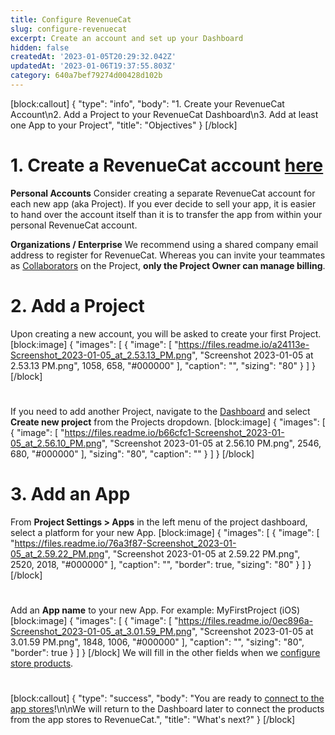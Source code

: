 ```yaml
---
title: Configure RevenueCat
slug: configure-revenuecat
excerpt: Create an account and set up your Dashboard
hidden: false
createdAt: '2023-01-05T20:29:32.042Z'
updatedAt: '2023-01-06T19:37:55.803Z'
category: 640a7bef79274d00428d102b
---
```

[block:callout]
{
  "type": "info",
  "body": "1. Create your RevenueCat Account\n2. Add a Project to your RevenueCat Dashboard\n3. Add at least one App to your Project",
  "title": "Objectives"
}
[/block]
# 1. Create a RevenueCat account [here](https://app.revenuecat.com/signup)

**Personal Accounts**
Consider creating a separate RevenueCat account for each new app (aka Project).
If you ever decide to sell your app, it is easier to hand over the account itself than it is to transfer the app from within your personal RevenueCat account.

**Organizations / Enterprise**
We recommend using a shared company email address to register for RevenueCat. 
Whereas you can invite your teammates as [Collaborators](doc:collaborators) on the Project, **only the Project Owner can manage billing**.

# 2. Add a Project
Upon creating a new account, you will be asked to create your first Project.
[block:image]
{
  "images": [
    {
      "image": [
        "https://files.readme.io/a24113e-Screenshot_2023-01-05_at_2.53.13_PM.png",
        "Screenshot 2023-01-05 at 2.53.13 PM.png",
        1058,
        658,
        "#000000"
      ],
      "caption": "",
      "sizing": "80"
    }
  ]
}
[/block]
# 

If you need to add another Project, navigate to the [Dashboard](https://app.revenuecat.com/overview) and select **Create new project** from the Projects dropdown.
[block:image]
{
  "images": [
    {
      "image": [
        "https://files.readme.io/b66cfc1-Screenshot_2023-01-05_at_2.56.10_PM.png",
        "Screenshot 2023-01-05 at 2.56.10 PM.png",
        2546,
        680,
        "#000000"
      ],
      "sizing": "80",
      "caption": ""
    }
  ]
}
[/block]
# 3. Add an App

From **Project Settings > Apps** in the left menu of the project dashboard, select a platform for your new App.
[block:image]
{
  "images": [
    {
      "image": [
        "https://files.readme.io/76a3f87-Screenshot_2023-01-05_at_2.59.22_PM.png",
        "Screenshot 2023-01-05 at 2.59.22 PM.png",
        2520,
        2018,
        "#000000"
      ],
      "caption": "",
      "border": true,
      "sizing": "80"
    }
  ]
}
[/block]
# 

Add an **App name** to your new App. For example: MyFirstProject (iOS)
[block:image]
{
  "images": [
    {
      "image": [
        "https://files.readme.io/0ec896a-Screenshot_2023-01-05_at_3.01.59_PM.png",
        "Screenshot 2023-01-05 at 3.01.59 PM.png",
        1848,
        1006,
        "#000000"
      ],
      "caption": "",
      "sizing": "80",
      "border": true
    }
  ]
}
[/block]
We will fill in the other fields when we [configure store products](doc:entitlements).

# 
[block:callout]
{
  "type": "success",
  "body": "You are ready to [connect to the app stores](doc:connect-to-stores)!\n\nWe will return to the Dashboard later to connect the products from the app stores to RevenueCat.",
  "title": "What's next?"
}
[/block]